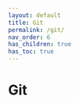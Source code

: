 ```yaml
---
layout: default
title: Git
permalink: /git/
nav_order: 6
has_children: true
has_toc: true
---
```


# Git

